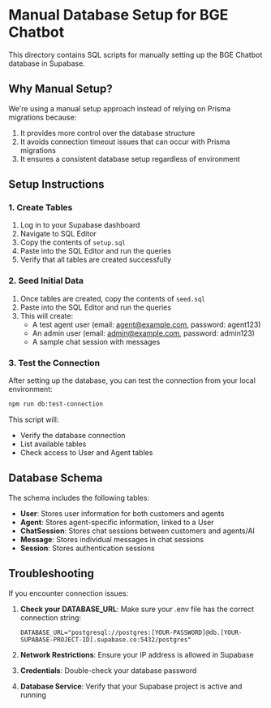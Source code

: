 # Manual Database Setup for BGE Chatbot

This directory contains SQL scripts for manually setting up the BGE Chatbot database in Supabase.

## Why Manual Setup?

We're using a manual setup approach instead of relying on Prisma migrations because:

1. It provides more control over the database structure
2. It avoids connection timeout issues that can occur with Prisma migrations
3. It ensures a consistent database setup regardless of environment

## Setup Instructions

### 1. Create Tables

1. Log in to your Supabase dashboard
2. Navigate to SQL Editor
3. Copy the contents of `setup.sql`
4. Paste into the SQL Editor and run the queries
5. Verify that all tables are created successfully

### 2. Seed Initial Data

1. Once tables are created, copy the contents of `seed.sql`
2. Paste into the SQL Editor and run the queries
3. This will create:
   - A test agent user (email: agent@example.com, password: agent123)
   - An admin user (email: admin@example.com, password: admin123)
   - A sample chat session with messages

### 3. Test the Connection

After setting up the database, you can test the connection from your local environment:

```bash
npm run db:test-connection
```

This script will:

- Verify the database connection
- List available tables
- Check access to User and Agent tables

## Database Schema

The schema includes the following tables:

- **User**: Stores user information for both customers and agents
- **Agent**: Stores agent-specific information, linked to a User
- **ChatSession**: Stores chat sessions between customers and agents/AI
- **Message**: Stores individual messages in chat sessions
- **Session**: Stores authentication sessions

## Troubleshooting

If you encounter connection issues:

1. **Check your DATABASE_URL**: Make sure your .env file has the correct connection string:

   ```
   DATABASE_URL="postgresql://postgres:[YOUR-PASSWORD]@db.[YOUR-SUPABASE-PROJECT-ID].supabase.co:5432/postgres"
   ```

2. **Network Restrictions**: Ensure your IP address is allowed in Supabase

3. **Credentials**: Double-check your database password

4. **Database Service**: Verify that your Supabase project is active and running
